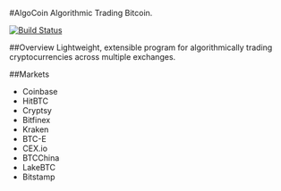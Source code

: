 #AlgoCoin
Algorithmic Trading Bitcoin. 

[![Build Status](https://travis-ci.com/theocean154/algo-coin.svg?token=y6bAWygGk2pr7D7jBosB&branch=master)](https://travis-ci.com/theocean154/algo-coin)

##Overview 
Lightweight, extensible program for algorithmically trading cryptocurrencies across multiple exchanges. 

##Markets

- Coinbase
- HitBTC
- Cryptsy
- Bitfinex
- Kraken
- BTC-E
- CEX.io
- BTCChina
- LakeBTC
- Bitstamp

